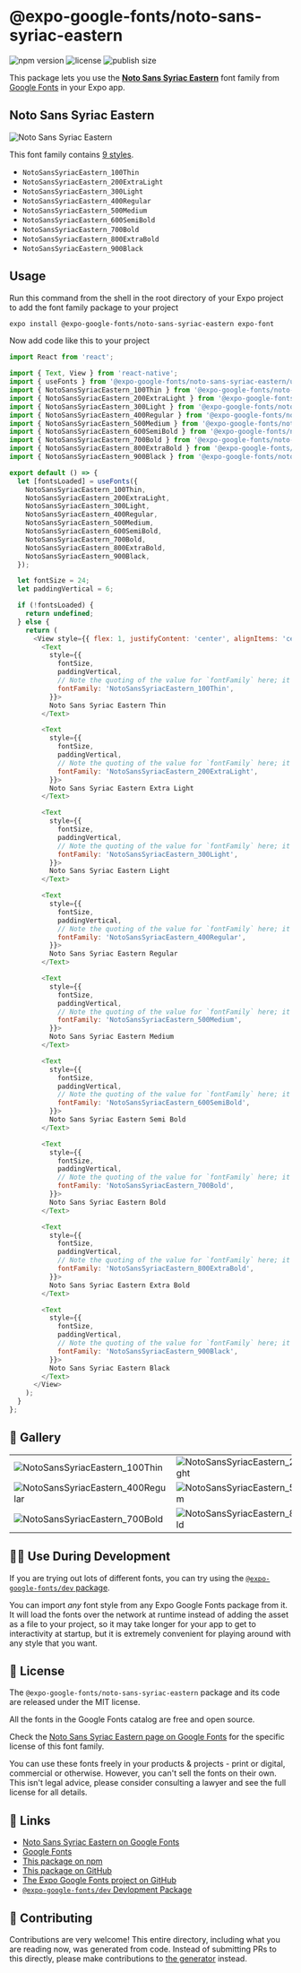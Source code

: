 # @expo-google-fonts/noto-sans-syriac-eastern

![npm version](https://flat.badgen.net/npm/v/@expo-google-fonts/noto-sans-syriac-eastern)
![license](https://flat.badgen.net/github/license/expo/google-fonts)
![publish size](https://flat.badgen.net/packagephobia/install/@expo-google-fonts/noto-sans-syriac-eastern)

This package lets you use the [**Noto Sans Syriac Eastern**](https://fonts.google.com/specimen/Noto+Sans+Syriac+Eastern) font family from [Google Fonts](https://fonts.google.com/) in your Expo app.

## Noto Sans Syriac Eastern

![Noto Sans Syriac Eastern](./font-family.png)

This font family contains [9 styles](#-gallery).

- `NotoSansSyriacEastern_100Thin`
- `NotoSansSyriacEastern_200ExtraLight`
- `NotoSansSyriacEastern_300Light`
- `NotoSansSyriacEastern_400Regular`
- `NotoSansSyriacEastern_500Medium`
- `NotoSansSyriacEastern_600SemiBold`
- `NotoSansSyriacEastern_700Bold`
- `NotoSansSyriacEastern_800ExtraBold`
- `NotoSansSyriacEastern_900Black`

## Usage

Run this command from the shell in the root directory of your Expo project to add the font family package to your project
```sh
expo install @expo-google-fonts/noto-sans-syriac-eastern expo-font
```

Now add code like this to your project
```js
import React from 'react';

import { Text, View } from 'react-native';
import { useFonts } from '@expo-google-fonts/noto-sans-syriac-eastern/useFonts';
import { NotoSansSyriacEastern_100Thin } from '@expo-google-fonts/noto-sans-syriac-eastern/100Thin';
import { NotoSansSyriacEastern_200ExtraLight } from '@expo-google-fonts/noto-sans-syriac-eastern/200ExtraLight';
import { NotoSansSyriacEastern_300Light } from '@expo-google-fonts/noto-sans-syriac-eastern/300Light';
import { NotoSansSyriacEastern_400Regular } from '@expo-google-fonts/noto-sans-syriac-eastern/400Regular';
import { NotoSansSyriacEastern_500Medium } from '@expo-google-fonts/noto-sans-syriac-eastern/500Medium';
import { NotoSansSyriacEastern_600SemiBold } from '@expo-google-fonts/noto-sans-syriac-eastern/600SemiBold';
import { NotoSansSyriacEastern_700Bold } from '@expo-google-fonts/noto-sans-syriac-eastern/700Bold';
import { NotoSansSyriacEastern_800ExtraBold } from '@expo-google-fonts/noto-sans-syriac-eastern/800ExtraBold';
import { NotoSansSyriacEastern_900Black } from '@expo-google-fonts/noto-sans-syriac-eastern/900Black';

export default () => {
  let [fontsLoaded] = useFonts({
    NotoSansSyriacEastern_100Thin,
    NotoSansSyriacEastern_200ExtraLight,
    NotoSansSyriacEastern_300Light,
    NotoSansSyriacEastern_400Regular,
    NotoSansSyriacEastern_500Medium,
    NotoSansSyriacEastern_600SemiBold,
    NotoSansSyriacEastern_700Bold,
    NotoSansSyriacEastern_800ExtraBold,
    NotoSansSyriacEastern_900Black,
  });

  let fontSize = 24;
  let paddingVertical = 6;

  if (!fontsLoaded) {
    return undefined;
  } else {
    return (
      <View style={{ flex: 1, justifyContent: 'center', alignItems: 'center' }}>
        <Text
          style={{
            fontSize,
            paddingVertical,
            // Note the quoting of the value for `fontFamily` here; it expects a string!
            fontFamily: 'NotoSansSyriacEastern_100Thin',
          }}>
          Noto Sans Syriac Eastern Thin
        </Text>

        <Text
          style={{
            fontSize,
            paddingVertical,
            // Note the quoting of the value for `fontFamily` here; it expects a string!
            fontFamily: 'NotoSansSyriacEastern_200ExtraLight',
          }}>
          Noto Sans Syriac Eastern Extra Light
        </Text>

        <Text
          style={{
            fontSize,
            paddingVertical,
            // Note the quoting of the value for `fontFamily` here; it expects a string!
            fontFamily: 'NotoSansSyriacEastern_300Light',
          }}>
          Noto Sans Syriac Eastern Light
        </Text>

        <Text
          style={{
            fontSize,
            paddingVertical,
            // Note the quoting of the value for `fontFamily` here; it expects a string!
            fontFamily: 'NotoSansSyriacEastern_400Regular',
          }}>
          Noto Sans Syriac Eastern Regular
        </Text>

        <Text
          style={{
            fontSize,
            paddingVertical,
            // Note the quoting of the value for `fontFamily` here; it expects a string!
            fontFamily: 'NotoSansSyriacEastern_500Medium',
          }}>
          Noto Sans Syriac Eastern Medium
        </Text>

        <Text
          style={{
            fontSize,
            paddingVertical,
            // Note the quoting of the value for `fontFamily` here; it expects a string!
            fontFamily: 'NotoSansSyriacEastern_600SemiBold',
          }}>
          Noto Sans Syriac Eastern Semi Bold
        </Text>

        <Text
          style={{
            fontSize,
            paddingVertical,
            // Note the quoting of the value for `fontFamily` here; it expects a string!
            fontFamily: 'NotoSansSyriacEastern_700Bold',
          }}>
          Noto Sans Syriac Eastern Bold
        </Text>

        <Text
          style={{
            fontSize,
            paddingVertical,
            // Note the quoting of the value for `fontFamily` here; it expects a string!
            fontFamily: 'NotoSansSyriacEastern_800ExtraBold',
          }}>
          Noto Sans Syriac Eastern Extra Bold
        </Text>

        <Text
          style={{
            fontSize,
            paddingVertical,
            // Note the quoting of the value for `fontFamily` here; it expects a string!
            fontFamily: 'NotoSansSyriacEastern_900Black',
          }}>
          Noto Sans Syriac Eastern Black
        </Text>
      </View>
    );
  }
};

```

## 🔡 Gallery


||||
|-|-|-|
|![NotoSansSyriacEastern_100Thin](./NotoSansSyriacEastern_100Thin.ttf.png)|![NotoSansSyriacEastern_200ExtraLight](./NotoSansSyriacEastern_200ExtraLight.ttf.png)|![NotoSansSyriacEastern_300Light](./NotoSansSyriacEastern_300Light.ttf.png)||
|![NotoSansSyriacEastern_400Regular](./NotoSansSyriacEastern_400Regular.ttf.png)|![NotoSansSyriacEastern_500Medium](./NotoSansSyriacEastern_500Medium.ttf.png)|![NotoSansSyriacEastern_600SemiBold](./NotoSansSyriacEastern_600SemiBold.ttf.png)||
|![NotoSansSyriacEastern_700Bold](./NotoSansSyriacEastern_700Bold.ttf.png)|![NotoSansSyriacEastern_800ExtraBold](./NotoSansSyriacEastern_800ExtraBold.ttf.png)|![NotoSansSyriacEastern_900Black](./NotoSansSyriacEastern_900Black.ttf.png)||


## 👩‍💻 Use During Development

If you are trying out lots of different fonts, you can try using the [`@expo-google-fonts/dev` package](https://github.com/expo/google-fonts/tree/master/font-packages/dev#readme).

You can import *any* font style from any Expo Google Fonts package from it. It will load the fonts
over the network at runtime instead of adding the asset as a file to your project, so it may take longer
for your app to get to interactivity at startup, but it is extremely convenient
for playing around with any style that you want.

## 📖 License

The `@expo-google-fonts/noto-sans-syriac-eastern` package and its code are released under the MIT license.

All the fonts in the Google Fonts catalog are free and open source.

Check the [Noto Sans Syriac Eastern page on Google Fonts](https://fonts.google.com/specimen/Noto+Sans+Syriac+Eastern) for the specific license of this font family.

You can use these fonts freely in your products & projects - print or digital, commercial or otherwise. However, you can't sell the fonts on their own. This isn't legal advice, please consider consulting a lawyer and see the full license for all details.

## 🔗 Links

- [Noto Sans Syriac Eastern on Google Fonts](https://fonts.google.com/specimen/Noto+Sans+Syriac+Eastern)
- [Google Fonts](https://fonts.google.com/)
- [This package on npm](https://www.npmjs.com/package/@expo-google-fonts/noto-sans-syriac-eastern)
- [This package on GitHub](https://github.com/expo/google-fonts/tree/master/font-packages/noto-sans-syriac-eastern)
- [The Expo Google Fonts project on GitHub](https://github.com/expo/google-fonts)
- [`@expo-google-fonts/dev` Devlopment Package](https://github.com/expo/google-fonts/tree/master/font-packages/dev)

## 🤝 Contributing

Contributions are very welcome! This entire directory, including what you are reading now, was generated from code. Instead of submitting PRs to this directly, please make contributions to [the generator](https://github.com/expo/google-fonts/tree/master/packages/generator) instead.
